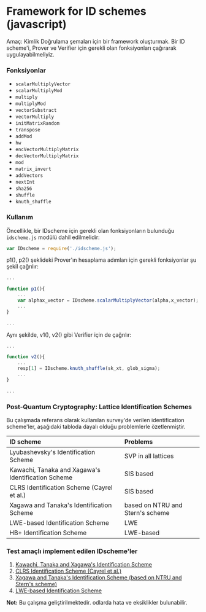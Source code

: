 Framework for ID schemes (javascript)
=====================================

Amaç: Kimlik Doğrulama şemaları için bir framework oluşturmak. Bir ID scheme'i, Prover ve Verifier için gerekli olan fonksiyonları çağırarak uygulayabilmeliyiz. 


### Fonksiyonlar
- `scalarMultiplyVector`
- `scalarMultiplyMod`
- `multiply`
- `multiplyMod`
- `vectorSubstract`
- `vectorMultiply`
- `initMatrixRandom`
- `transpose`
- `addMod`
- `hw`
- `encVectorMultiplyMatrix`
- `decVectorMultiplyMatrix`
- `mod`
- `matrix_invert`
- `addVectors`
- `nextInt`
- `sha256`
- `shuffle`
- `knuth_shuffle`

### Kullanım
Öncellikle, bir IDscheme için gerekli olan fonksiyonların bulunduğu `idscheme.js` modülü dahil edilmelidir:

```javascript
var IDscheme = require('./idscheme.js');
```

p1(), p2() şeklideki Prover'ın hesaplama adımları için gerekli fonksiyonlar şu şekil çağrılır:

```javascript
...

function p1(){
	...
	var alphax_vector = IDscheme.scalarMultiplyVector(alpha,x_vector);
	...
}

... 
```

Aynı şekilde, v1(), v2() gibi Verifier için de çağrılır:

```javascript
...

function v2(){
	...
	resp[1] = IDscheme.knuth_shuffle(sk_xt, glob_sigma);
	...
}

...
``` 

### Post-Quantum Cryptography: Lattice Identification Schemes
Bu çalışmada referans olarak kullanılan survey'de verilen identification scheme'ler, aşağıdaki tabloda dayalı olduğu problemlerle özetlenmiştir.

| ID scheme                                          | Problems 						|
|:---------------------------------------------------|:---------------------------------|
| Lyubashevsky's Identification Scheme               | SVP in all lattices              |
| Kawachi, Tanaka and Xagawa's Identification Scheme | SIS based              			|
| CLRS Identification Scheme (Cayrel et al.)         | SIS based                        |
| Xagawa and Tanaka's Identification Scheme          | based on NTRU and Stern's scheme |
| LWE-based Identification Scheme                    | LWE 								|
| HB+ Identification Scheme                          | LWE-based 						|

### Test amaçlı implement edilen IDscheme'ler
1. [Kawachi, Tanaka and Xagawa's Identification Scheme]
2. [CLRS Identification Scheme (Cayrel et al.)]
3. [Xagawa and Tanaka's Identification Scheme (based on NTRU and Stern's scheme)]
4. [LWE-based Identification Scheme]

[Kawachi, Tanaka and Xagawa's Identification Scheme]: ./test/xagawa-test.js
[CLRS Identification Scheme (Cayrel et al.)]: ./test/clrs-test.js
[Xagawa and Tanaka's Identification Scheme (based on NTRU and Stern's scheme)]: ./test/xagawa-ntru-test.js
[LWE-based Identification Scheme]: ./test/lwe-based-idscheme.js




**Not:** Bu çalışma geliştirilmektedir. odlarda hata ve eksiklikler bulunabilir.  
